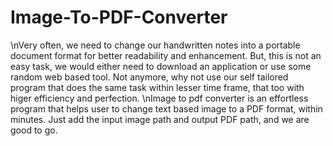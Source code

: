 # Image-To-PDF-Converter
\nVery often, we need to change our handwritten notes into a portable document format for better readability and enhancement. But, this is not an easy task, we would either need to download an application or use some random web based tool. Not anymore, why not use our self tailored program that does the same task within lesser time frame, that too with higer efficiency and perfection.
\nImage to pdf converter is an effortless program that helps user to change text based image to a PDF format, within minutes. Just add the input image path and output PDF path, and we are good to go.
